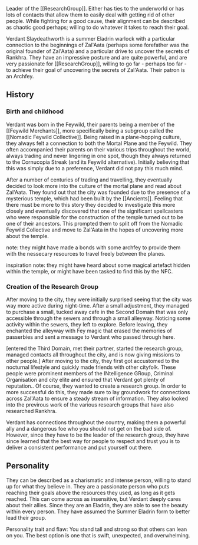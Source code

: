 Leader of the [[ResearchGroup]]. Either has ties to the underworld or has lots of contacts that allow them to easily deal with getting rid of other people. While fighting for a good cause, their alignment can be described as chaotic good perhaps; willing to do whatever it takes to reach their goal.

Verdant Slaydeathworth is a summer Eladrin warlock with a particular connection to the beginnings of Zal'Aata (perhaps some forefather was the original founder of Zal'Aata) and a particular drive to uncover the secrets of Rankhra. They have an impressive posture and are quite powerful, and are very passionate for [[ResearchGroup]], willing to go far - perhaps too far - to achieve their goal of uncovering the secrets of Zal'Aata. Their patron is an Archfey.

## History
### Birth and childhood
Verdant was born in the Feywild, their parents being a member of the [[Feywild Merchants]], more specifically being a subgroup called the [[Nomadic Feywild Collective]]. Being raised in a plane-hopping culture, they always felt a connection to both the Mortal Plane and the Feywild. They often accompanied their parents on their various trips throughout the world, always trading and never lingering in one spot, though they always returned to the Cornucopia Streak (and its Feywild alternative). Initially believing that this was simply due to a preference, Verdant did not pay this much mind.

After a number of centuries of trading and travelling, they eventually decided to look more into the culture of the mortal plane and read about Zal'Aata. They found out that the city was founded due to the presence of a mysterious temple, which had been built by the [[Ancients]]. Feeling that there must be more to this story they decided to investigate this more closely and eventually discovered that one of the significant spellcasters who were responsible for the construction of the temple turned out to be one of their ancestors. This prompted them to split off from the Nomadic Feywild Collective and move to Zal'Aata in the hopes of uncovering more about the temple.

note: they might have made a bonds with some archfey to provide them with the nessecary resources to travel freely between the planes.

inspiration note: they might have heard about some magical artefact hidden within the temple, or might have been tasked to find this by the NFC.
### Creation of the Research Group
After moving to the city, they were initially surprised seeing that the city was way more active during night-time. After a small adjustment, they managed to purchase a small, tucked away cafe in the Second Domain that was only accessible through the sewers and through a small alleyway. Noticing some activity within the sewers, they left to explore. Before leaving, they enchanted the alleyway with Fey magic that erased the memories of passerbies and sent a message to Verdant who passed through here.

[entered the Third Domain, met their partner, started the research group, managed contacts all throughout the city, and is now giving missions to other people.]
After moving to the city, they first got accustomed to the nocturnal lifestyle and quickly made friends with other cityfolk. These people were prominent members of the INtelligence GRoup, Criminal Organisation and city elite and ensured that Verdant got plenty of reputation..
Of course, they wanted to create a research group. In order to more successful do this, they made sure to lay groundwork for connections across Zal'Aata to ensure a steady stream of information. They also looked into the previrous work of the various research groups that have also researched Rankhra.

Verdant has connections throughout the country, making them a powerful ally and a dangerous foe who you should not get on the bad side of. However, since they have to be the leader of the research group, they have since learned that the best way for people to respect and trust you is to deliver a consistent performance and put yourself out there.
## Personality
They can be described as a charismatic and intense person, willing to stand up for what they believe in. They are a passionate person who puts reaching their goals above the resources they used, as long as it gets reached. This can come across as insensitive, but Verdant deeply cares about their allies. Since they are an Eladrin, they are able to see the beauty within every person. They have assumed the Summer Eladrin form to better lead their group.

Personality trait and flaw: You stand tall and strong so that others can lean on you. The best option is one that is swift, unexpected, and overwhelming.


